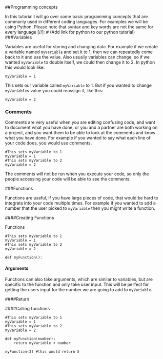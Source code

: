 
##Programming concepts

In this tutorial I will go over some basic programming concepts that are commonly used in different coding languages. For examples we will be using Python. Please note that syntax and key words are not the same for every language 
[//]: # (Add link for python to our python tutorial)
###Variables

Variables are useful for storing and changing data. For example if we create a variable named `myVariable` and set it to 1, then we can repeatedly come back to it and use the value. Also usually variables can change, so if we wanted `myVariable`  to double itself, we could then change it to 2. In python this would look like:

    myVariable = 1

This sets our variable called `myVariable` to 1. But if you wanted to change `myVariable`s value you could reassign it, like this:

    myVariable = 2

### Comments
Comments are very useful when you are editing confusing code, and want to document what you have done, or you and a partner are both working on a project, and you want them to be able to look at the comments and know what you have done. For example if you wanted to say what each line of your code does, you would use comments.

    #This sets myVariable to 1
    myVariable = 1
    #This sets myVariable to 2
    myVariable = 2
    
   The comments will not be run when you execute your code, so only the people accessing your code will be able to see the comments.

###Functions

Functions  are useful, if you have large pieces of code, that would be hard to integrate into your code multiple times.  For example if you wanted to add a number that the user picked to `myVariable` then you might write a function.

####Creating Functions

Functions 

    #This sets myVariable to 1
    myVariable = 1
    #This sets myVariable to 2
    myVariable = 2
    
    def myFunction():

#### Arguments

Functions can also take arguments, which are similar to variables, but are specific to the function and only take user input. This will be perfect for getting the users input for the number we are going to add to `myVariable`.  

####Return

####Calling functions


	#This sets myVariable to 1
    myVariable = 1
    #This sets myVariable to 2
    myVariable = 2
    
    def myFunction(number):
	    return myVariable + number
	
	myFunction(3) #this would return 5
	
    